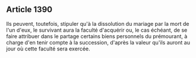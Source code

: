 Article 1390
----
Ils peuvent, toutefois, stipuler qu'à la dissolution du mariage par la mort de
l'un d'eux, le survivant aura la faculté d'acquérir ou, le cas échéant, de se
faire attribuer dans le partage certains biens personnels du prémourant, à
charge d'en tenir compte à la succession, d'après la valeur qu'ils auront au
jour où cette faculté sera exercée.
